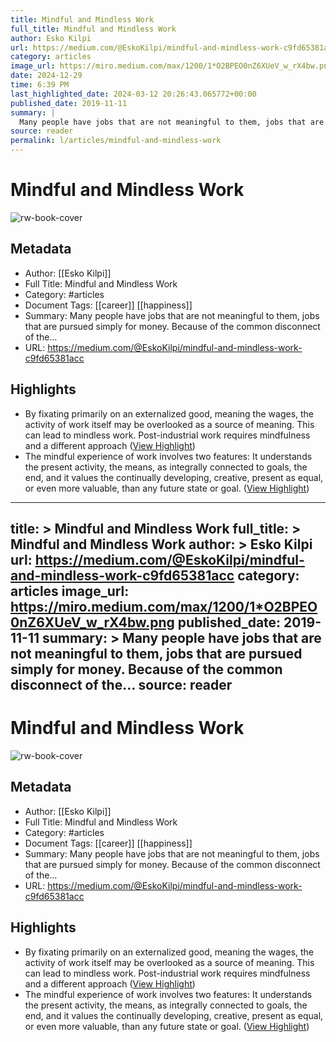 ```yaml
---
title: Mindful and Mindless Work
full_title: Mindful and Mindless Work
author: Esko Kilpi
url: https://medium.com/@EskoKilpi/mindful-and-mindless-work-c9fd65381acc
category: articles
image_url: https://miro.medium.com/max/1200/1*O2BPEO0nZ6XUeV_w_rX4bw.png
date: 2024-12-29
time: 6:39 PM
last_highlighted_date: 2024-03-12 20:26:43.065772+00:00
published_date: 2019-11-11
summary: |
  Many people have jobs that are not meaningful to them, jobs that are pursued simply for money. Because of the common disconnect of the…
source: reader
permalink: l/articles/mindful-and-mindless-work
---
```

# Mindful and Mindless Work

![rw-book-cover](https://miro.medium.com/max/1200/1*O2BPEO0nZ6XUeV_w_rX4bw.png)

## Metadata
- Author: [[Esko Kilpi]]
- Full Title: Mindful and Mindless Work
- Category: #articles
- Document Tags: [[career]] [[happiness]] 
- Summary: Many people have jobs that are not meaningful to them, jobs that are pursued simply for money. Because of the common disconnect of the…
- URL: https://medium.com/@EskoKilpi/mindful-and-mindless-work-c9fd65381acc

## Highlights
- By fixating primarily on an externalized good, meaning the wages, the activity of work itself may be overlooked as a source of meaning. This can lead to mindless work. Post-industrial work requires mindfulness and a different approach ([View Highlight](https://read.readwise.io/read/01hrt55e4rg721h9pnf621c97f))
- The mindful experience of work involves two features: It understands the present activity, the means, as integrally connected to goals, the end, and it values the continually developing, creative, present as equal, or even more valuable, than any future state or goal. ([View Highlight](https://read.readwise.io/read/01hrt5h3d2ttzyzvg5q79g24ck))


---
title: >
  Mindful and Mindless Work
full_title: >
  Mindful and Mindless Work
author: >
  Esko Kilpi
url: https://medium.com/@EskoKilpi/mindful-and-mindless-work-c9fd65381acc
category: articles
image_url: https://miro.medium.com/max/1200/1*O2BPEO0nZ6XUeV_w_rX4bw.png
published_date: 2019-11-11
summary: >
  Many people have jobs that are not meaningful to them, jobs that are pursued simply for money. Because of the common disconnect of the…
source: reader
---
# Mindful and Mindless Work

![rw-book-cover](https://miro.medium.com/max/1200/1*O2BPEO0nZ6XUeV_w_rX4bw.png)

## Metadata
- Author: [[Esko Kilpi]]
- Full Title: Mindful and Mindless Work
- Category: #articles
- Document Tags: [[career]] [[happiness]] 
- Summary: Many people have jobs that are not meaningful to them, jobs that are pursued simply for money. Because of the common disconnect of the…
- URL: https://medium.com/@EskoKilpi/mindful-and-mindless-work-c9fd65381acc

## Highlights
- By fixating primarily on an externalized good, meaning the wages, the activity of work itself may be overlooked as a source of meaning. This can lead to mindless work. Post-industrial work requires mindfulness and a different approach ([View Highlight](https://read.readwise.io/read/01hrt55e4rg721h9pnf621c97f))
- The mindful experience of work involves two features: It understands the present activity, the means, as integrally connected to goals, the end, and it values the continually developing, creative, present as equal, or even more valuable, than any future state or goal. ([View Highlight](https://read.readwise.io/read/01hrt5h3d2ttzyzvg5q79g24ck))



